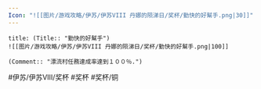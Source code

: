 ```yaml
---
Icon: "![[图片/游戏攻略/伊苏/伊苏VIII 丹娜的陨涕日/奖杯/勤快的好幫手.png|30]]"
---
```

```ad-common-bronze-trophy
title: (Title:: "勤快的好幫手")
![[图片/游戏攻略/伊苏/伊苏VIII 丹娜的陨涕日/奖杯/勤快的好幫手.png|100]]

(Comment:: "漂流村任務達成率達到１００％.")
```

#伊苏/伊苏VIII/奖杯 #奖杯 #奖杯/铜
